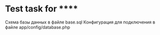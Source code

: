 # Test task for ****

Схема базы данных в файле base.sql
Конфигурация для подключения в файле app/config/database.php